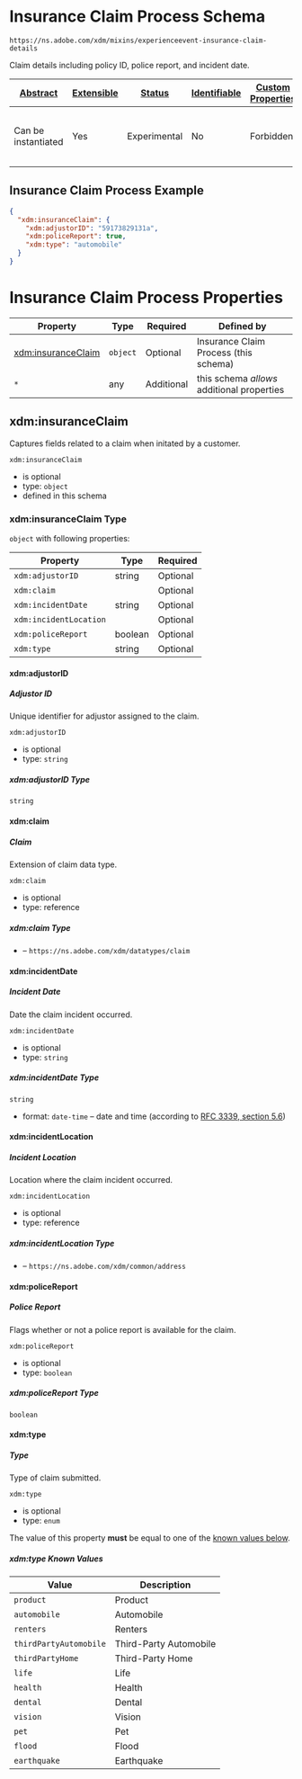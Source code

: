 
# Insurance Claim Process Schema

```
https://ns.adobe.com/xdm/mixins/experienceevent-insurance-claim-details
```

Claim details including policy ID, police report, and incident date.

| [Abstract](../../../../abstract.md) | [Extensible](../../../../extensions.md) | [Status](../../../../status.md) | [Identifiable](../../../../id.md) | [Custom Properties](../../../../extensions.md) | [Additional Properties](../../../../extensions.md) | Defined In |
|-------------------------------------|-----------------------------------------|---------------------------------|-----------------------------------|------------------------------------------------|----------------------------------------------------|------------|
| Can be instantiated | Yes | Experimental | No | Forbidden | Permitted | [fieldgroups/experience-event/industry-verticals/experienceevent-insurance-claim-process.schema.json](fieldgroups/experience-event/industry-verticals/experienceevent-insurance-claim-process.schema.json) |

## Insurance Claim Process Example
```json
{
  "xdm:insuranceClaim": {
    "xdm:adjustorID": "59173829131a",
    "xdm:policeReport": true,
    "xdm:type": "automobile"
  }
}
```

# Insurance Claim Process Properties

| Property | Type | Required | Defined by |
|----------|------|----------|------------|
| [xdm:insuranceClaim](#xdminsuranceclaim) | `object` | Optional | Insurance Claim Process (this schema) |
| `*` | any | Additional | this schema *allows* additional properties |

## xdm:insuranceClaim

Captures fields related to a claim when initated by a customer.

`xdm:insuranceClaim`
* is optional
* type: `object`
* defined in this schema

### xdm:insuranceClaim Type


`object` with following properties:


| Property | Type | Required |
|----------|------|----------|
| `xdm:adjustorID`| string | Optional |
| `xdm:claim`|  | Optional |
| `xdm:incidentDate`| string | Optional |
| `xdm:incidentLocation`|  | Optional |
| `xdm:policeReport`| boolean | Optional |
| `xdm:type`| string | Optional |



#### xdm:adjustorID
##### Adjustor ID

Unique identifier for adjustor assigned to the claim.

`xdm:adjustorID`
* is optional
* type: `string`

##### xdm:adjustorID Type


`string`








#### xdm:claim
##### Claim

Extension of claim data type.

`xdm:claim`
* is optional
* type: reference

##### xdm:claim Type


* []() – `https://ns.adobe.com/xdm/datatypes/claim`







#### xdm:incidentDate
##### Incident Date

Date the claim incident occurred.

`xdm:incidentDate`
* is optional
* type: `string`

##### xdm:incidentDate Type


`string`
* format: `date-time` – date and time (according to [RFC 3339, section 5.6](http://tools.ietf.org/html/rfc3339))








#### xdm:incidentLocation
##### Incident Location

Location where the claim incident occurred.

`xdm:incidentLocation`
* is optional
* type: reference

##### xdm:incidentLocation Type


* []() – `https://ns.adobe.com/xdm/common/address`







#### xdm:policeReport
##### Police Report

Flags whether or not a police report is available for the claim.

`xdm:policeReport`
* is optional
* type: `boolean`

##### xdm:policeReport Type


`boolean`







#### xdm:type
##### Type

Type of claim submitted.

`xdm:type`
* is optional
* type: `enum`

The value of this property **must** be equal to one of the [known values below](#xdminsuranceclaim-known-values).

##### xdm:type Known Values
| Value | Description |
|-------|-------------|
| `product` | Product |
| `automobile` | Automobile |
| `renters` | Renters |
| `thirdPartyAutomobile` | Third-Party Automobile |
| `thirdPartyHome` | Third-Party Home |
| `life` | Life |
| `health` | Health |
| `dental` | Dental |
| `vision` | Vision |
| `pet` | Pet |
| `flood` | Flood |
| `earthquake` | Earthquake |








